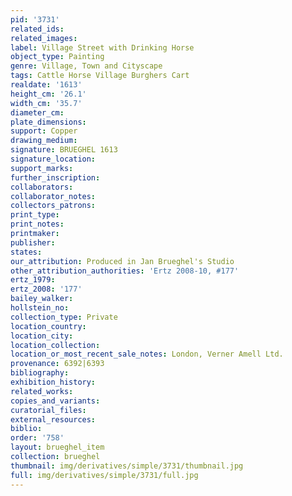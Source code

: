 ```yaml
---
pid: '3731'
related_ids: 
related_images: 
label: Village Street with Drinking Horse
object_type: Painting
genre: Village, Town and Cityscape
tags: Cattle Horse Village Burghers Cart
realdate: '1613'
height_cm: '26.1'
width_cm: '35.7'
diameter_cm: 
plate_dimensions: 
support: Copper
drawing_medium: 
signature: BRUEGHEL 1613
signature_location: 
support_marks: 
further_inscription: 
collaborators: 
collaborator_notes: 
collectors_patrons: 
print_type: 
print_notes: 
printmaker: 
publisher: 
states: 
our_attribution: Produced in Jan Brueghel's Studio
other_attribution_authorities: 'Ertz 2008-10, #177'
ertz_1979: 
ertz_2008: '177'
bailey_walker: 
hollstein_no: 
collection_type: Private
location_country: 
location_city: 
location_collection: 
location_or_most_recent_sale_notes: London, Verner Amell Ltd.
provenance: 6392|6393
bibliography: 
exhibition_history: 
related_works: 
copies_and_variants: 
curatorial_files: 
external_resources: 
biblio: 
order: '758'
layout: brueghel_item
collection: brueghel
thumbnail: img/derivatives/simple/3731/thumbnail.jpg
full: img/derivatives/simple/3731/full.jpg
---
```

